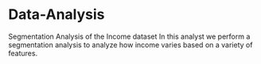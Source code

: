 # Data-Analysis
Segmentation Analysis of the Income dataset
In this analyst we perform a segmentation analysis to analyze how income varies based on a variety of features.
